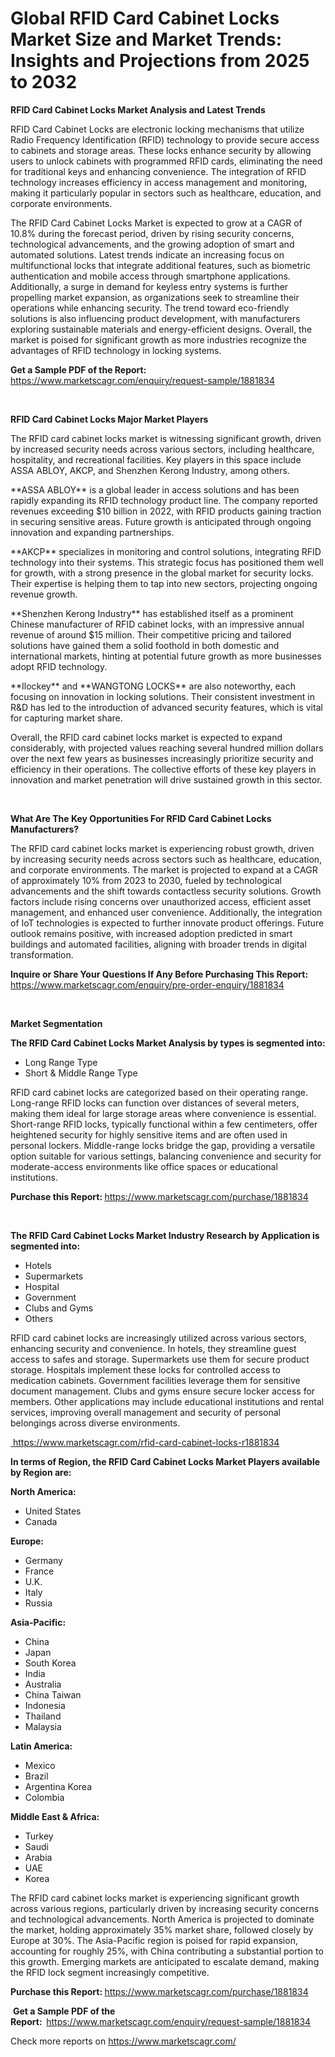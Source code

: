 <p><h1>Global RFID Card Cabinet Locks Market Size and Market Trends: Insights and Projections from 2025 to 2032</h1></p><p><strong>RFID Card Cabinet Locks Market Analysis and Latest Trends</strong></p>
<p><p>RFID Card Cabinet Locks are electronic locking mechanisms that utilize Radio Frequency Identification (RFID) technology to provide secure access to cabinets and storage areas. These locks enhance security by allowing users to unlock cabinets with programmed RFID cards, eliminating the need for traditional keys and enhancing convenience. The integration of RFID technology increases efficiency in access management and monitoring, making it particularly popular in sectors such as healthcare, education, and corporate environments.</p><p>The RFID Card Cabinet Locks Market is expected to grow at a CAGR of 10.8% during the forecast period, driven by rising security concerns, technological advancements, and the growing adoption of smart and automated solutions. Latest trends indicate an increasing focus on multifunctional locks that integrate additional features, such as biometric authentication and mobile access through smartphone applications. Additionally, a surge in demand for keyless entry systems is further propelling market expansion, as organizations seek to streamline their operations while enhancing security. The trend toward eco-friendly solutions is also influencing product development, with manufacturers exploring sustainable materials and energy-efficient designs. Overall, the market is poised for significant growth as more industries recognize the advantages of RFID technology in locking systems.</p></p>
<p><strong>Get a Sample PDF of the Report:&nbsp;</strong> <a href="https://www.marketscagr.com/enquiry/request-sample/1881834?utm_campaign=2783&utm_medium=2&utm_source=Github&utm_content=ia&utm_term=01032025&utm_id=rfid-card-cabinet-locks">https://www.marketscagr.com/enquiry/request-sample/1881834</a></p>
<p>&nbsp;</p>
<p><strong>RFID Card Cabinet Locks Major Market Players</strong></p>
<p><p>The RFID card cabinet locks market is witnessing significant growth, driven by increased security needs across various sectors, including healthcare, hospitality, and recreational facilities. Key players in this space include ASSA ABLOY, AKCP, and Shenzhen Kerong Industry, among others.</p><p>**ASSA ABLOY** is a global leader in access solutions and has been rapidly expanding its RFID technology product line. The company reported revenues exceeding $10 billion in 2022, with RFID products gaining traction in securing sensitive areas. Future growth is anticipated through ongoing innovation and expanding partnerships.</p><p>**AKCP** specializes in monitoring and control solutions, integrating RFID technology into their systems. This strategic focus has positioned them well for growth, with a strong presence in the global market for security locks. Their expertise is helping them to tap into new sectors, projecting ongoing revenue growth.</p><p>**Shenzhen Kerong Industry** has established itself as a prominent Chinese manufacturer of RFID cabinet locks, with an impressive annual revenue of around $15 million. Their competitive pricing and tailored solutions have gained them a solid foothold in both domestic and international markets, hinting at potential future growth as more businesses adopt RFID technology.</p><p>**Ilockey** and **WANGTONG LOCKS** are also noteworthy, each focusing on innovation in locking solutions. Their consistent investment in R&D has led to the introduction of advanced security features, which is vital for capturing market share.</p><p>Overall, the RFID card cabinet locks market is expected to expand considerably, with projected values reaching several hundred million dollars over the next few years as businesses increasingly prioritize security and efficiency in their operations. The collective efforts of these key players in innovation and market penetration will drive sustained growth in this sector.</p></p>
<p>&nbsp;</p>
<p><strong>What Are The Key Opportunities For RFID Card Cabinet Locks Manufacturers?</strong></p>
<p><p>The RFID card cabinet locks market is experiencing robust growth, driven by increasing security needs across sectors such as healthcare, education, and corporate environments. The market is projected to expand at a CAGR of approximately 10% from 2023 to 2030, fueled by technological advancements and the shift towards contactless security solutions. Growth factors include rising concerns over unauthorized access, efficient asset management, and enhanced user convenience. Additionally, the integration of IoT technologies is expected to further innovate product offerings. Future outlook remains positive, with increased adoption predicted in smart buildings and automated facilities, aligning with broader trends in digital transformation.</p></p>
<p><strong>Inquire or Share Your Questions If Any Before Purchasing This Report:</strong> <a href="https://www.marketscagr.com/enquiry/pre-order-enquiry/1881834?utm_campaign=2783&utm_medium=2&utm_source=Github&utm_content=ia&utm_term=01032025&utm_id=rfid-card-cabinet-locks">https://www.marketscagr.com/enquiry/pre-order-enquiry/1881834</a></p>
<p>&nbsp;</p>
<p><strong>Market Segmentation</strong></p>
<p><strong>The RFID Card Cabinet Locks Market Analysis by types is segmented into:</strong></p>
<p><ul><li>Long Range Type</li><li>Short & Middle Range Type</li></ul></p>
<p><p>RFID card cabinet locks are categorized based on their operating range. Long-range RFID locks can function over distances of several meters, making them ideal for large storage areas where convenience is essential. Short-range RFID locks, typically functional within a few centimeters, offer heightened security for highly sensitive items and are often used in personal lockers. Middle-range locks bridge the gap, providing a versatile option suitable for various settings, balancing convenience and security for moderate-access environments like office spaces or educational institutions.</p></p>
<p><strong>Purchase this Report:&nbsp;</strong><a href="https://www.marketscagr.com/purchase/1881834?utm_campaign=2783&utm_medium=2&utm_source=Github&utm_content=ia&utm_term=01032025&utm_id=rfid-card-cabinet-locks">https://www.marketscagr.com/purchase/1881834</a></p>
<p>&nbsp;</p>
<p><strong>The RFID Card Cabinet Locks Market Industry Research by Application is segmented into:</strong></p>
<p><ul><li>Hotels</li><li>Supermarkets</li><li>Hospital</li><li>Government</li><li>Clubs and Gyms</li><li>Others</li></ul></p>
<p><p>RFID card cabinet locks are increasingly utilized across various sectors, enhancing security and convenience. In hotels, they streamline guest access to safes and storage. Supermarkets use them for secure product storage. Hospitals implement these locks for controlled access to medication cabinets. Government facilities leverage them for sensitive document management. Clubs and gyms ensure secure locker access for members. Other applications may include educational institutions and rental services, improving overall management and security of personal belongings across diverse environments.</p></p>
<p><a href="https://www.marketscagr.com/rfid-card-cabinet-locks-r1881834?utm_campaign=2783&utm_medium=2&utm_source=Github&utm_content=ia&utm_term=01032025&utm_id=rfid-card-cabinet-locks">&nbsp;https://www.marketscagr.com/rfid-card-cabinet-locks-r1881834</a></p>
<p><strong>In terms of Region, the RFID Card Cabinet Locks Market Players available by Region are:</strong></p>
<p>
    <p> <strong> North America: </strong>
        <ul>
            <li>United States</li>
            <li>Canada</li>
        </ul>
        </p> 
    <p> <strong> Europe: </strong>
        <ul>
            <li>Germany</li>
            <li>France</li>
            <li>U.K.</li>
            <li>Italy</li>
            <li>Russia</li>
        </ul>
        </p> 
    <p> <strong> Asia-Pacific: </strong>
        <ul>
            <li>China</li>
            <li>Japan</li>
            <li>South Korea</li>
            <li>India</li>
            <li>Australia</li>
            <li>China Taiwan</li>
            <li>Indonesia</li>
            <li>Thailand</li>
            <li>Malaysia</li>
        </ul>
        </p> 
    <p> <strong> Latin America: </strong>
        <ul>
            <li>Mexico</li>
            <li>Brazil</li>
            <li>Argentina Korea</li>
            <li>Colombia</li>
        </ul>
        </p> 
    <p> <strong> Middle East & Africa: </strong>
        <ul>
            <li>Turkey</li>
            <li>Saudi</li>
            <li>Arabia</li>
            <li>UAE</li>
            <li>Korea</li>
        </ul>
    </p>
    </p>
<p><p>The RFID card cabinet locks market is experiencing significant growth across various regions, particularly driven by increasing security concerns and technological advancements. North America is projected to dominate the market, holding approximately 35% market share, followed closely by Europe at 30%. The Asia-Pacific region is poised for rapid expansion, accounting for roughly 25%, with China contributing a substantial portion to this growth. Emerging markets are anticipated to escalate demand, making the RFID lock segment increasingly competitive.</p></p>
<p><strong>Purchase this Report: </strong><a href="https://www.marketscagr.com/purchase/1881834?utm_campaign=2783&utm_medium=2&utm_source=Github&utm_content=ia&utm_term=01032025&utm_id=rfid-card-cabinet-locks">https://www.marketscagr.com/purchase/1881834</a></p>
<p>&nbsp;<strong>Get a Sample PDF of the Report:&nbsp;&nbsp;</strong><a href="https://www.marketscagr.com/enquiry/request-sample/1881834?utm_campaign=2783&utm_medium=2&utm_source=Github&utm_content=ia&utm_term=01032025&utm_id=rfid-card-cabinet-locks">https://www.marketscagr.com/enquiry/request-sample/1881834</a></p>
<p><strong></strong></p>
<p>Check more reports on <a href="https://www.marketscagr.com/?utm_campaign=2783&utm_medium=2&utm_source=Github&utm_content=ia&utm_term=01032025&utm_id=rfid-card-cabinet-locks">https://www.marketscagr.com/</a></p>